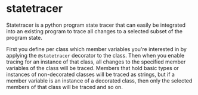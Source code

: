 # statetracer
Statetracer is a python program state tracer that can easily be integrated 
into an existing program to trace all changes to a selected subset of the
program state.

First you define per class which member variables you're interested in by
applying the `@statetracer` decorator to the class. Then when you enable
tracing for an instance of that class, all changes to the specified member
variables of the class will be traced. Members that hold basic types or
instances of non-decorated classes will be traced as strings, but if a
member variable is an instance of a decorated class, then only the selected
members of that class will be traced and so on.
